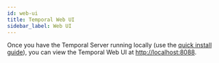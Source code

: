 ```yaml
---
id: web-ui
title: Temporal Web UI
sidebar_label: Web UI
---
```


Once you have the Temporal Server running locally (use the [quick install guide](/docs/server/quick-install)), you can view the Temporal Web UI at [http://localhost:8088](http://localhost:8088).
